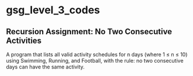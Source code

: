 # gsg_level_3_codes
## Recursion Assignment: No Two Consecutive Activities
A program that lists all valid activity schedules for n days (where 1 ≤ n ≤ 10) using Swimming, Running, and Football, with the rule: no two consecutive days can have the same activity.
